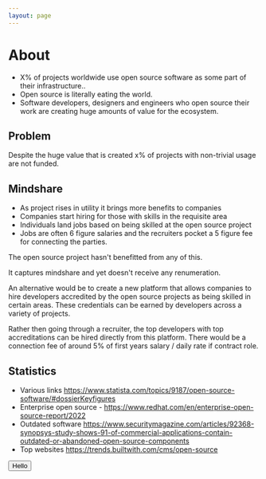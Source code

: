 ```yaml
---
layout: page
---
```


<script>
  import { Button } from '$components';
</script>

# About

- X% of projects worldwide use open source software as some part of their infrastructure..
- Open source is literally eating the world.
- Software developers, designers and engineers who open source their work are creating huge amounts of value for the ecosystem.

## Problem

Despite the huge value that is created x% of projects with non-trivial usage are not funded.

## Mindshare

- As project rises in utility it brings more benefits to companies
- Companies start hiring for those with skills in the requisite area
- Individuals land jobs based on being skilled at the open source project
- Jobs are often 6 figure salaries and the recruiters pocket a 5 figure fee for connecting the parties.

The open source project hasn't benefitted from any of this.

It captures mindshare and yet doesn't receive any renumeration.

An alternative would be to create a new platform that allows companies to hire developers accredited by the open source projects as being skilled in certain areas. These credentials can be earned by developers across a variety of projects.

Rather then going through a recruiter, the top developers with top accreditations can be hired directly from this platform. There would be a connection fee of around 5% of first years salary / daily rate if contract role.

## Statistics

- Various links https://www.statista.com/topics/9187/open-source-software/#dossierKeyfigures
- Enterprise open source - https://www.redhat.com/en/enterprise-open-source-report/2022
- Outdated software https://www.securitymagazine.com/articles/92368-synopsys-study-shows-91-of-commercial-applications-contain-outdated-or-abandoned-open-source-components
- Top websites https://trends.builtwith.com/cms/open-source

<Button>Hello</Button>
